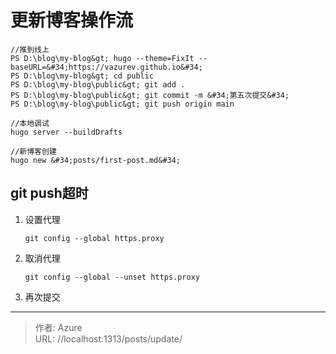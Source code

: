 # 更新博客操作流




```shell
//推到线上
PS D:\blog\my-blog&gt; hugo --theme=FixIt --baseURL=&#34;https://vazurev.github.io&#34;
PS D:\blog\my-blog&gt; cd public
PS D:\blog\my-blog\public&gt; git add .
PS D:\blog\my-blog\public&gt; git commit -m &#34;第五次提交&#34;
PS D:\blog\my-blog\public&gt; git push origin main

//本地调试
hugo server --buildDrafts

//新博客创建
hugo new &#34;posts/first-post.md&#34;
```



## git push超时

1. 设置代理

   ```
   git config --global https.proxy
   ```

2. 取消代理

   ```
   git config --global --unset https.proxy
   ```

3. 再次提交



---

> 作者: Azure  
> URL: //localhost:1313/posts/update/  

